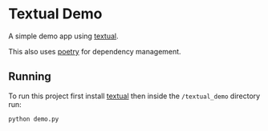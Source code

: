 # Textual Demo

A simple demo app using [textual].

This also uses [poetry] for dependency management.

## Running

To run this project first install [textual] then inside the `/textual_demo` directory run:

```bash
python demo.py
```

[textual]: https://textual.textualize.io/

[poetry]: https://python-poetry.org/
